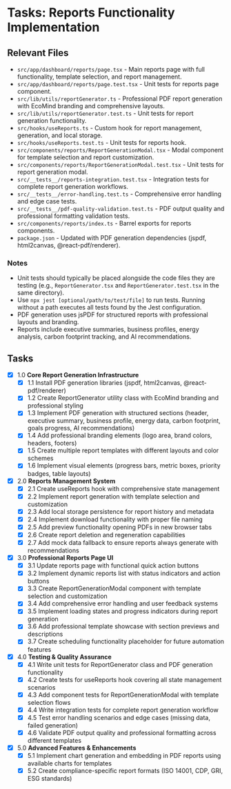 # Tasks: Reports Functionality Implementation

## Relevant Files

- `src/app/dashboard/reports/page.tsx` - Main reports page with full functionality, template selection, and report management.
- `src/app/dashboard/reports/page.test.tsx` - Unit tests for reports page component.
- `src/lib/utils/reportGenerator.ts` - Professional PDF report generation with EcoMind branding and comprehensive layouts.
- `src/lib/utils/reportGenerator.test.ts` - Unit tests for report generation functionality.
- `src/hooks/useReports.ts` - Custom hook for report management, generation, and local storage.
- `src/hooks/useReports.test.ts` - Unit tests for reports hook.
- `src/components/reports/ReportGenerationModal.tsx` - Modal component for template selection and report customization.
- `src/components/reports/ReportGenerationModal.test.tsx` - Unit tests for report generation modal.
- `src/__tests__/reports-integration.test.tsx` - Integration tests for complete report generation workflows.
- `src/__tests__/error-handling.test.ts` - Comprehensive error handling and edge case tests.
- `src/__tests__/pdf-quality-validation.test.ts` - PDF output quality and professional formatting validation tests.
- `src/components/reports/index.ts` - Barrel exports for reports components.
- `package.json` - Updated with PDF generation dependencies (jspdf, html2canvas, @react-pdf/renderer).

### Notes

- Unit tests should typically be placed alongside the code files they are testing (e.g., `ReportGenerator.tsx` and `ReportGenerator.test.tsx` in the same directory).
- Use `npx jest [optional/path/to/test/file]` to run tests. Running without a path executes all tests found by the Jest configuration.
- PDF generation uses jsPDF for structured reports with professional layouts and branding.
- Reports include executive summaries, business profiles, energy analysis, carbon footprint tracking, and AI recommendations.

## Tasks

- [x] 1.0 **Core Report Generation Infrastructure**
  - [x] 1.1 Install PDF generation libraries (jspdf, html2canvas, @react-pdf/renderer)
  - [x] 1.2 Create ReportGenerator utility class with EcoMind branding and professional styling
  - [x] 1.3 Implement PDF generation with structured sections (header, executive summary, business profile, energy data, carbon footprint, goals progress, AI recommendations)
  - [x] 1.4 Add professional branding elements (logo area, brand colors, headers, footers)
  - [x] 1.5 Create multiple report templates with different layouts and color schemes
  - [x] 1.6 Implement visual elements (progress bars, metric boxes, priority badges, table layouts)

- [x] 2.0 **Reports Management System**
  - [x] 2.1 Create useReports hook with comprehensive state management
  - [x] 2.2 Implement report generation with template selection and customization
  - [x] 2.3 Add local storage persistence for report history and metadata
  - [x] 2.4 Implement download functionality with proper file naming
  - [x] 2.5 Add preview functionality opening PDFs in new browser tabs
  - [x] 2.6 Create report deletion and regeneration capabilities
  - [x] 2.7 Add mock data fallback to ensure reports always generate with recommendations

- [x] 3.0 **Professional Reports Page UI**
  - [x] 3.1 Update reports page with functional quick action buttons
  - [x] 3.2 Implement dynamic reports list with status indicators and action buttons
  - [x] 3.3 Create ReportGenerationModal component with template selection and customization
  - [x] 3.4 Add comprehensive error handling and user feedback systems
  - [x] 3.5 Implement loading states and progress indicators during report generation
  - [x] 3.6 Add professional template showcase with section previews and descriptions
  - [x] 3.7 Create scheduling functionality placeholder for future automation features

- [x] 4.0 **Testing & Quality Assurance**
  - [x] 4.1 Write unit tests for ReportGenerator class and PDF generation functionality
  - [x] 4.2 Create tests for useReports hook covering all state management scenarios
  - [x] 4.3 Add component tests for ReportGenerationModal with template selection flows
  - [x] 4.4 Write integration tests for complete report generation workflow
  - [x] 4.5 Test error handling scenarios and edge cases (missing data, failed generation)
  - [x] 4.6 Validate PDF output quality and professional formatting across different templates

- [x] 5.0 **Advanced Features & Enhancements**
  - [x] 5.1 Implement chart generation and embedding in PDF reports using available charts for templates
  - [x] 5.2 Create compliance-specific report formats (ISO 14001, CDP, GRI, ESG standards)
